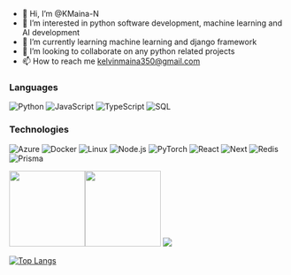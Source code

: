 - 👋 Hi, I’m @KMaina-N
- 👀 I’m interested in python software development, machine learning and AI development
- 🌱 I’m currently learning machine learning and django framework
- 💞️ I’m looking to collaborate on any python related projects
- 📫 How to reach me kelvinmaina350@gmail.com

### Languages

![Python](https://img.shields.io/badge/-Python-000?&logo=Python)
![JavaScript](https://img.shields.io/badge/-JavaScript-000?&logo=JavaScript)
![TypeScript](https://img.shields.io/badge/-TypeScript-000?&logo=TypeScript)
![SQL](https://img.shields.io/badge/-SQL-000?&logo=MySQL)


### Technologies

![Azure](https://img.shields.io/badge/-Azure-000?&logo=Azure&logoColor=F90)
![Docker](https://img.shields.io/badge/-Docker-000?&logo=Docker)
![Linux](https://img.shields.io/badge/-Linux-000?&logo=Linux)
![Node.js](https://img.shields.io/badge/-Node.js-000?&logo=node.js)
![PyTorch](https://img.shields.io/badge/-PyTorch-000?&logo=PyTorch)
![React](https://img.shields.io/badge/-React-000?&logo=React)
![Next](https://img.shields.io/badge/-Next.Js-000?&logo=nextdotjs)
![Redis](https://img.shields.io/badge/-Redis-000?&logo=Redis)
![Prisma](https://img.shields.io/badge/-Prisma-000?&logo=Prisma)



<a href="https://www.adamalston.com/"><img height="137px" src="https://github-readme-stats.vercel.app/api?username=adamalston&hide_title=true&hide_border=true&show_icons=true&include_all_commits=true&count_private=true&line_height=21&text_color=000&icon_color=000&bg_color=0,ea6161,ffc64d,fffc4d,52fa5a&theme=graywhite" /><!-- wi*quL3fcV --><img height="137px" src="https://github-readme-stats.vercel.app/api/top-langs/?username=adamalston&hide=html&hide_title=true&hide_border=true&layout=compact&langs_count=6&exclude_repo=comp426,Redventures-Movie-Quotes&text_color=000&icon_color=fff&bg_color=0,52fa5a,4dfcff,c64dff&theme=graywhite" /></a>
<img src="https://github-readme-stats.vercel.app/api?username=KMaina-N&&show_icons=true&&theme=radical">    

[![Top Langs](https://github-readme-stats.vercel.app/api/top-langs/?username=KMaina-N&langs_count=8&theme=radical)](https://github.com/KMaina-N/github-readme-stats)
